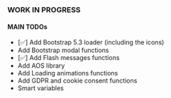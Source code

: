 ### WORK IN PROGRESS

#### MAIN TODOs

- [✅] Add Bootstrap 5.3 loader (including the icons)
- Add Bootstrap modal functions
- [✅] Add Flash messages functions
- Add AOS library
- Add Loading animations functions
- Add GDPR and cookie consent functions
- Smart variables